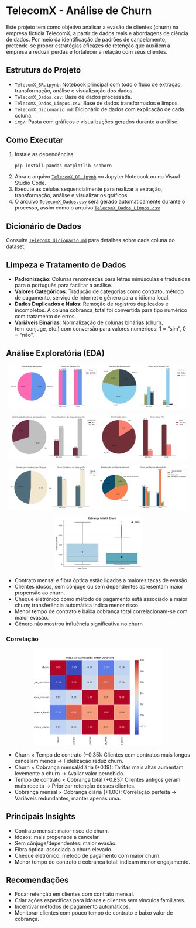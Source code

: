 # TelecomX - Análise de Churn

Este projeto tem como objetivo analisar a evasão de clientes (churn) na empresa fictícia TelecomX, a partir de dados reais e abordagens de ciência de dados. Por meio da identificação de padrões de cancelamento, pretende-se propor estratégias eficazes de retenção que auxiliem a empresa a reduzir perdas e fortalecer a relação com seus clientes.

## Estrutura do Projeto

- `TelecomX_BR.ipynb`: Notebook principal com todo o fluxo de extração, transformação, análise e visualização dos dados.
- `TelecomX_Dados.csv`: Base de dados processada.
- `TelecomX_Dados_Limpos.csv`: Base de dados transformados e limpos.
- `TelecomX_dicionario.md`: Dicionário de dados com explicação de cada coluna.
- `img/`: Pasta com gráficos e visualizações gerados durante a análise.

## Como Executar

1. Instale as dependências
   ```sh
   pip install pandas matplotlib seaborn
   ```
2. Abra o arquivo [`TelecomX_BR.ipynb`](TelecomX_BR.ipynb) no Jupyter Notebook ou no Visual Studio Code.
3. Execute as células sequencialmente para realizar a extração, transformação, análise e visualizar os gráficos.
4. O arquivo [`TelecomX_Dados.csv`](TelecomX_Dados.csv) será gerado automaticamente durante o processo, assim como o arquivo [`TelecomX_Dados_Limpos.csv`](TelecomX_Dados_Limpos.csv)

## Dicionário de Dados

Consulte [`TelecomX_dicionario.md`](TelecomX_dicionario.md) para detalhes sobre cada coluna do dataset.


## Limpeza e Tratamento de Dados
- **Padronização**:
Colunas renomeadas para letras minúsculas e traduzidas para o português para facilitar a análise.
- **Valores Categóricos**:
Tradução de categorias como contrato, método de pagamento, serviço de internet e gênero para o idioma local.
- **Dados Duplicados e Nulos**:
Remoção de registros duplicados e incompletos. A coluna cobranca_total foi convertida para tipo numérico com tratamento de erros.
- **Variáveis Binárias**:
Normalização de colunas binárias (churn, tem_conjuge, etc.) com conversão para valores numéricos: 1 = “sim”, 0 = “não”.


## Análise Exploratória (EDA)

<p align="center">
    <img src="img/plotpizza_genero.png" alt="Genero x Churn" width="48%" />
    <img src="img/plotpizza_contrato.png" alt="Tempo Contrato x Churn" width="48%" />
</p>
<p align="center">
    <img src="img/plotpizza_dependentes.png" alt="Genero x Churn" width="48%" />
    <img src="img/plotpizza_idoso.png" alt="Tempo Contrato x Churn" width="48%" />
</p>
<p align="center">
    <img src="img/plotpizza_tem_conjuge.png" alt="Genero x Churn" width="48%" />
    <img src="img/plotpizza_servico_internet.png" alt="Tempo Contrato x Churn" width="48%" />
</p>
<p align="center">
    <img src="img/boxplot_churn.png" alt="Cobrança Total x Churn" width="48%" />
</p>

- Contrato mensal e fibra óptica estão ligados a maiores taxas de evasão.
- Clientes idosos, sem cônjuge ou sem dependentes apresentam maior propensão ao churn.
- Cheque eletrônico como método de pagamento está associado a maior churn; transferência automática indica menor risco.
- Menor tempo de contrato e baixa cobrança total correlacionam-se com maior evasão.
- Gênero não mostrou influência significativa no churn

### Correlação

<p align="center">
    <img src="img/correlacao.png" alt="Correlação" width="70%" />
</p>

- Churn × Tempo de contrato (−0.35):
Clientes com contratos mais longos cancelam menos → Fidelização reduz churn.
- Churn × Cobrança mensal/diária (+0.19):
Tarifas mais altas aumentam levemente o churn → Avaliar valor percebido.
- Tempo de contrato × Cobrança total (+0.83):
Clientes antigos geram mais receita → Priorizar retenção desses clientes.
- Cobrança mensal × Cobrança diária (+1.00):
Correlação perfeita → Variáveis redundantes, manter apenas uma.


## Principais Insights
- Contrato mensal: maior risco de churn.
- Idosos: mais propensos a cancelar.
- Sem cônjuge/dependentes: maior evasão.
- Fibra óptica: associada a churn elevado.
- Cheque eletrônico: método de pagamento com maior churn.
- Menor tempo de contrato e cobrança total: indicam menor engajamento.

## Recomendações
- Focar retenção em clientes com contrato mensal.
- Criar ações específicas para idosos e clientes sem vínculos familiares.
- Incentivar métodos de pagamento automáticos.
- Monitorar clientes com pouco tempo de contrato e baixo valor de cobrança.